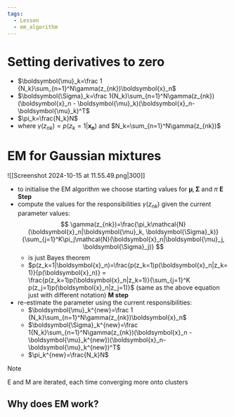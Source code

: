 ```yaml
---
tags:
  - Lesson
  - em_algorithm
---
```

# Setting derivatives to zero
- $\boldsymbol{\mu}_k=\frac 1 {N_k}\sum_{n=1}^N\gamma(z_{nk})\boldsymbol{x}_n$
- $\boldsymbol{\Sigma}_k=\frac 1{N_k}\sum_{n=1}^N\gamma(z_{nk})(\boldsymbol{x}_n - \boldsymbol{\mu}_k)(\boldsymbol{x}_n-\boldsymbol{\mu}_k)^T$
- $\pi_k=\frac{N_k}N$
- where $\gamma(z_{nk})=p(z_k=1|\boldsymbol{x_n})$ and $N_k=\sum_{n=1}^N\gamma(z_{nk})$ 
# EM for Gaussian mixtures
![[Screenshot 2024-10-15 at 11.55.49.png|300]]
- to initialise the EM algorithm we choose starting values for $\boldsymbol{\mu}, \boldsymbol{\Sigma}$ and $\pi$
**E Step**
- compute the values for the responsibilities $\gamma(z_{nk})$ given the current parameter values:
	$$
	\gamma(z_{nk})=\frac{\pi_k\mathcal{N}(\boldsymbol{x}_n|\boldsymbol{\mu}_k, \boldsymbol{\Sigma}_k)}{\sum_{j=1}^K\pi_j\mathcal{N}(\boldsymbol{x}_n|\boldsymbol{\mu}_j, \boldsymbol{\Sigma}_j)}
	$$
	- is just Bayes theorem
	- $p(z_k=1|\boldsymbol{x}_n)=\frac{p(z_k=1)p(\boldsymbol{x}_n|z_k=1)}{p(\boldsymbol{x}_n)} = \frac{p(z_k=1)p(\boldsymbol{x}_n|z_k=1)}{\sum_{j=1}^K p(z_j=1)p(\boldsymbol{x}_n|z_j=1)}$ (same as the above equation just with different notation)
**M step**
- re-estimate the parameter using the current responsibilities:
	- $\boldsymbol{\mu}_k^{new}=\frac 1 {N_k}\sum_{n=1}^N\gamma(z_{nk})\boldsymbol{x}_n$
	- $\boldsymbol{\Sigma}_k^{new}=\frac 1{N_k}\sum_{n=1}^N\gamma(z_{nk})(\boldsymbol{x}_n - \boldsymbol{\mu}_k^{new})(\boldsymbol{x}_n-\boldsymbol{\mu}_k^{new})^T$
	- $\pi_k^{new}=\frac{N_k}N$
>[!note]
E and M are iterated, each time converging more onto clusters

## Why does EM work?